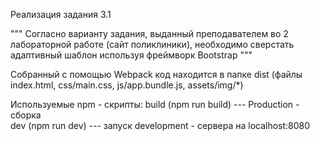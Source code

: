 Реализация задания 3.1

"""
Согласно варианту задания, выданный преподавателем во 2
лабораторной работе (сайт поликлиники), необходимо сверстать адаптивный шаблон
используя фреймворк Bootstrap
"""

Собранный с помощью Webpack код находится в папке dist (файлы index.html, css/main.css, js/app.bundle.js, assets/img/*)

Используемые npm - cкрипты:
    build (npm run build) --- Production - сборка    
    dev (npm run dev) --- запуск development - сервера на localhost:8080